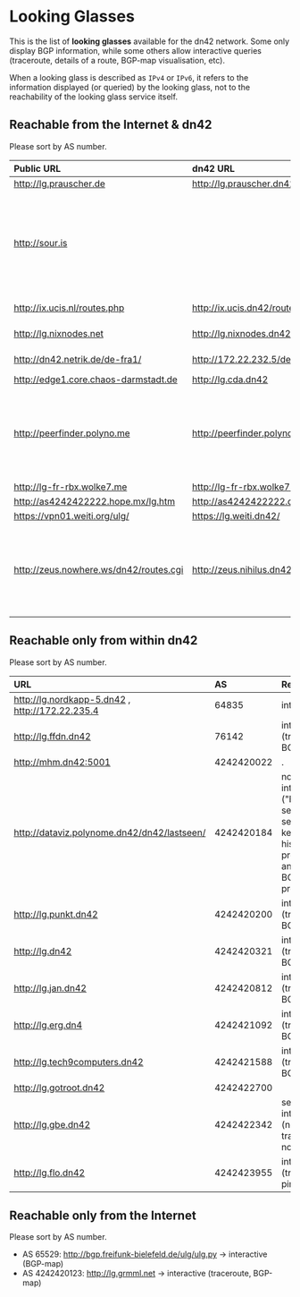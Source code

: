 # Looking Glasses

This is the list of **looking glasses** available for the dn42 network.  Some only display BGP information, while some others allow interactive queries (traceroute, details of a route, BGP-map visualisation, etc).

When a looking glass is described as `IPv4` or `IPv6`, it refers to the information displayed (or queried) by the looking glass, not to the reachability of the looking glass service itself.

## Reachable from the Internet & dn42

Please sort by AS number.

| Public URL   | dn42 URL                           | AS                     | Remarks                    | State |
|:-------------|:---------------------------------- |:---------------------- |:-------------------------- |:------|
|  http://lg.prauscher.de |     http://lg.prauscher.dn42       |           64720         |                    |  |
|  http://sour.is |            |           64737        |         (IPv4 & IPv6) If you would like to submit your own site AS route information contact xuu@sour.is.   | |
|  http://ix.ucis.nl/routes.php |    http://ix.ucis.dn42/routes.php        |           64766        |        interactive (traceroute)            |  |
|  http://lg.nixnodes.net |   http://lg.nixnodes.dn42         |           76103          |          interactive (traceroute)          |  |
|  http://dn42.netrik.de/de-fra1/  |   http://172.22.232.5/de-fra1/         |          4242420013           |      interactive, bgpmap              |  |
|  http://edge1.core.chaos-darmstadt.de |    http://lg.cda.dn42        |          4242420101          |                    |  |
|  http://peerfinder.polyno.me |     http://peerfinder.polynome.dn42       |          4242420184           |        it can be used as a distributed looking glass if you give it a dn42 address.            |  |
|  http://lg-fr-rbx.wolke7.me |    http://lg-fr-rbx.wolke7.dn42      |          4242420300            |                    |  |
|  http://as4242422222.hope.mx/lg.htm |     http://as4242422222.dn42/lg.htm         |          4242422222           |                    |  |
|  https://vpn01.weiti.org/ulg/ |      https://lg.weiti.dn42/      |          4242423905           |                    |  |
|  http://zeus.nowhere.ws/dn42/routes.cgi |      http://zeus.nihilus.dn42/dn42/routes.cgi      |          4242423905           |        (IPv4 & IPv6) → non-interactive (simply displays all known routes)             |  |


## Reachable only from within dn42

Please sort by AS number.

| URL                                               | AS                     | Remarks                    | State |
|:------------------------------------------------- |:---------------------- |:-------------------------- |:------|
| http://lg.nordkapp-5.dn42 , http://172.22.235.4                       | 64835               |            interactive                | DOWN |
| http://lg.ffdn.dn42                        | 76142 |    interactive (traceroute, BGP-map) | DOWN |
| http://mhm.dn42:5001                             | 4242420022  | .  | UP |
| http://dataviz.polynome.dn42/dn42/lastseen/                            | 4242420184  | non-interactive ("BGP last seen" service: keeps an history of previously announced BGP prefixes)  | DOWN |
|  http://lg.punkt.dn42                          |  4242420200 | interactive (traceroute, BGP-map)  | DOWN |
|  http://lg.dn42                         |  4242420321 | interactive (traceroute, BGP-map) | UP |
|  http://lg.jan.dn42                          | 4242420812  | interactive (traceroute, BGP-map)  | UP |
|  http://lg.erg.dn4                          | 4242421092  | interactive (traceroute, BGP-map)  | DOWN |
|  http://lg.tech9computers.dn42                          | 4242421588  | interactive (traceroute, BGP-map)  | UP |
|  http://lg.gotroot.dn42                          | 4242422700  |  | UP |
|  http://lg.gbe.dn42                           | 4242422342  |  semi-interactive (no traceroute, no ping) | UP |
|  http://lg.flo.dn42                          | 4242423955  |   interactive (traceroute, ping) | DOWN |

## Reachable only from the Internet

Please sort by AS number.

* AS 65529: http://bgp.freifunk-bielefeld.de/ulg/ulg.py → interactive (BGP-map)
* AS 4242420123: http://lg.grmml.net → interactive (traceroute, BGP-map)